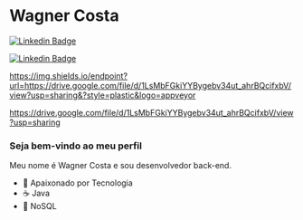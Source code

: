 # Wagner Costa

[![Linkedin Badge](https://img.shields.io/badge/-LinkedIn-blue?style=flat-square&logo=Linkedin&logoColor=white)](https://www.linkedin.com/in/danielwisky/)

[![Linkedin Badge](https://img.shields.io/endpoint?url=https://drive.google.com/file/d/1LsMbFGkiYYBygebv34ut_ahrBQcifxbV/view?usp=sharing&?style=plastic&logo=appveyor)](https://drive.google.com/file/d/1LsMbFGkiYYBygebv34ut_ahrBQcifxbV/view?usp=sharing)


https://img.shields.io/endpoint?url=https://drive.google.com/file/d/1LsMbFGkiYYBygebv34ut_ahrBQcifxbV/view?usp=sharing&?style=plastic&logo=appveyor

https://drive.google.com/file/d/1LsMbFGkiYYBygebv34ut_ahrBQcifxbV/view?usp=sharing

### Seja bem-vindo ao meu perfil

Meu nome é Wagner Costa e sou desenvolvedor back-end.

- :blue_heart: Apaixonado por Tecnologia
- :coffee: Java
- :green_heart: NoSQL